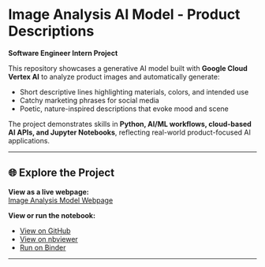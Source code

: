 # Image Analysis AI Model - Product Descriptions

**Software Engineer Intern Project**

This repository showcases a generative AI model built with **Google Cloud Vertex AI** to analyze product images and automatically generate:  
- Short descriptive lines highlighting materials, colors, and intended use  
- Catchy marketing phrases for social media  
- Poetic, nature-inspired descriptions that evoke mood and scene  

The project demonstrates skills in **Python, AI/ML workflows, cloud-based AI APIs, and Jupyter Notebooks**, reflecting real-world product-focused AI applications.

---

## 🌐 Explore the Project

**View as a live webpage:**  
[Image Analysis Model Webpage](https://kwesi-koranteng.github.io/image-analysis-genAI-model/)

**View or run the notebook:**  

- [View on GitHub](https://github.com/kwesi-koranteng/image-analysis-genAI-model/blob/main/image-analysis.ipynb)  
- [View on nbviewer](https://nbviewer.org/github/kwesi-koranteng/image-analysis-genAI-model/blob/main/image-analysis.ipynb)  
- [Run on Binder](https://mybinder.org/v2/gh/kwesi-koranteng/image-analysis-genAI-model/HEAD?labpath=image-analysis.ipynb)

---


